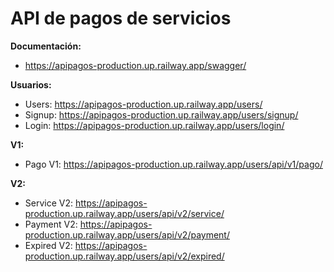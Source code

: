 <h1>API de pagos de servicios</h1>

**Documentación:**
- https://apipagos-production.up.railway.app/swagger/

**Usuarios:**
- Users: https://apipagos-production.up.railway.app/users/
- Signup: https://apipagos-production.up.railway.app/users/signup/
- Login: https://apipagos-production.up.railway.app/users/login/

**V1:**
- Pago V1: https://apipagos-production.up.railway.app/users/api/v1/pago/

**V2:**
- Service V2: https://apipagos-production.up.railway.app/users/api/v2/service/
- Payment V2: https://apipagos-production.up.railway.app/users/api/v2/payment/
- Expired V2: https://apipagos-production.up.railway.app/users/api/v2/expired/